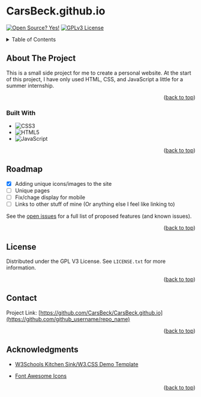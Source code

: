 <a id="readme-top"></a>
# CarsBeck.github.io 

[![Open Source? Yes!](https://badgen.net/badge/Open%20Source%20%3F/Yes%21/blue?icon=github)](https://github.com/Naereen/badges/) [![GPLv3 License](https://img.shields.io/badge/License-GPL%20v3-yellow.svg)](https://opensource.org/licenses/)

<!-- TABLE OF CONTENTS -->
<details>
  <summary>Table of Contents</summary>
  <ol>
    <li>
      <a href="#about-the-project">About The Project</a>
      <ul>
        <li><a href="#built-with">Built With</a></li>
      </ul>
    </li>
    <li><a href="#roadmap">Roadmap</a></li>
    <li><a href="#license">License</a></li>
    <li><a href="#acknowledgments">Acknowledgments</a></li>
  </ol>
</details>

<!-- ABOUT THE PROJECT -->
## About The Project

This is a small side project for me to create a personal website. At the start of this project, I have only used HTML, CSS, and JavaScript a little for a summer internship.

<p align="right">(<a href="#readme-top">back to top</a>)</p>

### Built With

* ![CSS3](https://img.shields.io/badge/css3-%231572B6.svg?style=for-the-badge&logo=css3&logoColor=white)
* ![HTML5](https://img.shields.io/badge/html5-%23E34F26.svg?style=for-the-badge&logo=html5&logoColor=white) 
* ![JavaScript](https://img.shields.io/badge/javascript-%23323330.svg?style=for-the-badge&logo=javascript&logoColor=%23F7DF1E)

<p align="right">(<a href="#readme-top">back to top</a>)</p>

<!-- ROADMAP -->
## Roadmap

- [x] Adding unique icons/images to the site
- [ ] Unique pages
- [ ] Fix/chage display for mobile
- [ ] Links to other stuff of mine (Or anything else I feel like linking to)

See the [open issues](https://github.com/CarsBeck/CarsBeck.github.io/issues) for a full list of proposed features (and known issues).

<p align="right">(<a href="#readme-top">back to top</a>)</p>

<!-- LICENSE -->
## License

Distributed under the GPL V3 License. See `LICENSE.txt` for more information.

<p align="right">(<a href="#readme-top">back to top</a>)</p>

<!-- CONTACT -->
## Contact

Project Link: [https://github.com/CarsBeck/CarsBeck.github.io](https://github.com/github_username/repo_name)

<p align="right">(<a href="#readme-top">back to top</a>)</p>

<!-- ACKNOWLEDGMENTS -->
## Acknowledgments

* [W3Schools Kitchen Sink/W3.CSS Demo Template](https://www.w3schools.com/w3css/tryit.asp?filename=tryw3css_templates_black&stacked=h)

* [Font Awesome Icons](https://fontawesome.com/)

<p align="right">(<a href="#readme-top">back to top</a>)</p>
